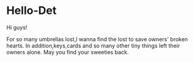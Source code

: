 # Hello-Det

Hi guys!

For so many umbrellas lost,I wanna find the lost to save owners' broken hearts.
In addition,keys,cards and so many other tiny things left their owners alone.
May you find your sweeties back.
